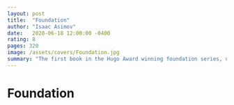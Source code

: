 ```yaml
---
layout: post
title:  "Foundation"
author: "Isaac Asimov"
date:   2020-06-18 12:00:00 -0400
rating: 8
pages: 320
image: /assets/covers/Foundation.jpg
summary: "The first book in the Hugo Award winning foundation series, one of the seminole works of modern science fiction. Asimove writes on a galactic scale about the very real threat of empirical decay, and a psychologist who predicts the future. A great introduction for those looking to dive deep into award winning sci-fi."
---
```


# Foundation